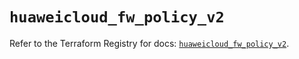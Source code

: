 # `huaweicloud_fw_policy_v2`

Refer to the Terraform Registry for docs: [`huaweicloud_fw_policy_v2`](https://registry.terraform.io/providers/huaweicloud/huaweicloud/1.71.1/docs/resources/fw_policy_v2).
